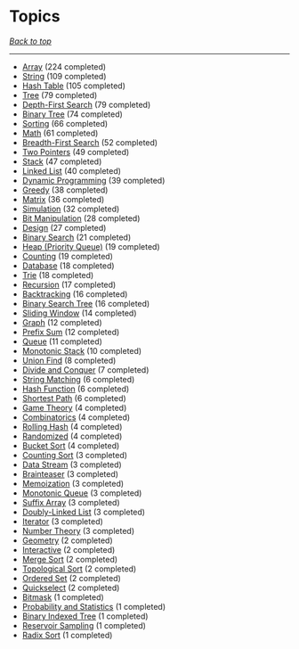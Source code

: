 # Topics

*[Back to top](<../README.md>)*

------

- [Array](<by_topic/Array.md>) (224 completed)
- [String](<by_topic/String.md>) (109 completed)
- [Hash Table](<by_topic/Hash Table.md>) (105 completed)
- [Tree](<by_topic/Tree.md>) (79 completed)
- [Depth-First Search](<by_topic/Depth-First Search.md>) (79 completed)
- [Binary Tree](<by_topic/Binary Tree.md>) (74 completed)
- [Sorting](<by_topic/Sorting.md>) (66 completed)
- [Math](<by_topic/Math.md>) (61 completed)
- [Breadth-First Search](<by_topic/Breadth-First Search.md>) (52 completed)
- [Two Pointers](<by_topic/Two Pointers.md>) (49 completed)
- [Stack](<by_topic/Stack.md>) (47 completed)
- [Linked List](<by_topic/Linked List.md>) (40 completed)
- [Dynamic Programming](<by_topic/Dynamic Programming.md>) (39 completed)
- [Greedy](<by_topic/Greedy.md>) (38 completed)
- [Matrix](<by_topic/Matrix.md>) (36 completed)
- [Simulation](<by_topic/Simulation.md>) (32 completed)
- [Bit Manipulation](<by_topic/Bit Manipulation.md>) (28 completed)
- [Design](<by_topic/Design.md>) (27 completed)
- [Binary Search](<by_topic/Binary Search.md>) (21 completed)
- [Heap (Priority Queue)](<by_topic/Heap (Priority Queue).md>) (19 completed)
- [Counting](<by_topic/Counting.md>) (19 completed)
- [Database](<by_topic/Database.md>) (18 completed)
- [Trie](<by_topic/Trie.md>) (18 completed)
- [Recursion](<by_topic/Recursion.md>) (17 completed)
- [Backtracking](<by_topic/Backtracking.md>) (16 completed)
- [Binary Search Tree](<by_topic/Binary Search Tree.md>) (16 completed)
- [Sliding Window](<by_topic/Sliding Window.md>) (14 completed)
- [Graph](<by_topic/Graph.md>) (12 completed)
- [Prefix Sum](<by_topic/Prefix Sum.md>) (12 completed)
- [Queue](<by_topic/Queue.md>) (11 completed)
- [Monotonic Stack](<by_topic/Monotonic Stack.md>) (10 completed)
- [Union Find](<by_topic/Union Find.md>) (8 completed)
- [Divide and Conquer](<by_topic/Divide and Conquer.md>) (7 completed)
- [String Matching](<by_topic/String Matching.md>) (6 completed)
- [Hash Function](<by_topic/Hash Function.md>) (6 completed)
- [Shortest Path](<by_topic/Shortest Path.md>) (6 completed)
- [Game Theory](<by_topic/Game Theory.md>) (4 completed)
- [Combinatorics](<by_topic/Combinatorics.md>) (4 completed)
- [Rolling Hash](<by_topic/Rolling Hash.md>) (4 completed)
- [Randomized](<by_topic/Randomized.md>) (4 completed)
- [Bucket Sort](<by_topic/Bucket Sort.md>) (4 completed)
- [Counting Sort](<by_topic/Counting Sort.md>) (3 completed)
- [Data Stream](<by_topic/Data Stream.md>) (3 completed)
- [Brainteaser](<by_topic/Brainteaser.md>) (3 completed)
- [Memoization](<by_topic/Memoization.md>) (3 completed)
- [Monotonic Queue](<by_topic/Monotonic Queue.md>) (3 completed)
- [Suffix Array](<by_topic/Suffix Array.md>) (3 completed)
- [Doubly-Linked List](<by_topic/Doubly-Linked List.md>) (3 completed)
- [Iterator](<by_topic/Iterator.md>) (3 completed)
- [Number Theory](<by_topic/Number Theory.md>) (3 completed)
- [Geometry](<by_topic/Geometry.md>) (2 completed)
- [Interactive](<by_topic/Interactive.md>) (2 completed)
- [Merge Sort](<by_topic/Merge Sort.md>) (2 completed)
- [Topological Sort](<by_topic/Topological Sort.md>) (2 completed)
- [Ordered Set](<by_topic/Ordered Set.md>) (2 completed)
- [Quickselect](<by_topic/Quickselect.md>) (2 completed)
- [Bitmask](<by_topic/Bitmask.md>) (1 completed)
- [Probability and Statistics](<by_topic/Probability and Statistics.md>) (1 completed)
- [Binary Indexed Tree](<by_topic/Binary Indexed Tree.md>) (1 completed)
- [Reservoir Sampling](<by_topic/Reservoir Sampling.md>) (1 completed)
- [Radix Sort](<by_topic/Radix Sort.md>) (1 completed)

